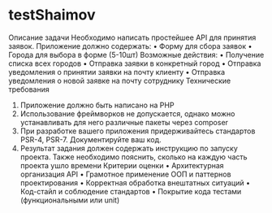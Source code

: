# testShaimov
Описание задачи
Необходимо написать простейшее API для принятия заявок. Приложение должно содержать:
• Форму для сбора заявок
• Города для выбора в форме (5-10шт)
Возможные действия:
• Получение списка всех городов
• Отправка заявки в конкретный город
• Отправка уведомления о принятии заявки на почту клиенту
• Отправка уведомления о новой заявке на почту сотруднику
Технические требования
1. Приложение должно быть написано на PHP
2. Использование фреймворков не допускается, однако можно устанавливать для него различные пакеты через compоser
3. При разработке вашего приложения придерживайтесь стандартов PSR-4, PSR-7. Документируйте ваш код.
4. Результат задания должен содержать инструкцию по запуску проекта. Также необходимо пояснить, сколько на каждую часть проекта ушло времени
Критерии оценки
• Архитектурная организация API
• Грамотное применение ООП и паттернов проектирования
• Корректная обработка внештатных ситуаций
• Код-стайл и соблюдение стандартов
• Покрытие кода тестами (функциональными или unit)
